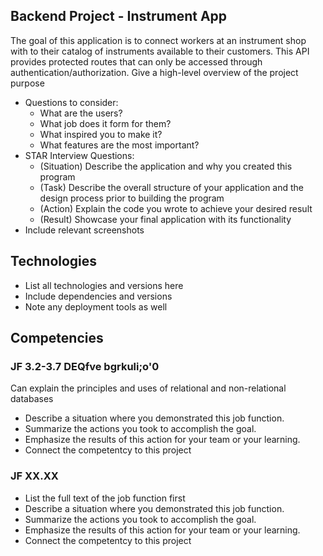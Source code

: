 ## Backend Project - Instrument App

The goal of this application is to connect workers at an instrument shop with to their catalog of instruments available to their customers. This API provides protected routes that can only be accessed through authentication/authorization.
Give a high-level overview of the project purpose
- Questions to consider:
    - What are the users?
    - What job does it form for them?
    - What inspired you to make it?
    - What features are the most important?
- STAR Interview Questions:
    - (Situation) Describe the application and why you created this program
    - (Task) Describe the overall structure of your application and the design process prior to building the program
    - (Action) Explain the code you wrote to achieve your desired result
    - (Result) Showcase your final application with its functionality
- Include relevant screenshots
## Technologies
- List all technologies and versions here
- Include dependencies and versions
- Note any deployment tools as well

## Competencies
### JF 3.2-3.7 DEQfve bgrkuli;o'0
Can explain the principles and uses of relational and non-relational databases
- Describe a situation where you demonstrated  this job function.
- Summarize the actions you took to accomplish the goal. 
- Emphasize the results of this action for your team or your learning. 
- Connect the competentcy to this project

### JF XX.XX
- List the full text of the job function first
- Describe a situation where you demonstrated  this job function.
- Summarize the actions you took to accomplish the goal. 
- Emphasize the results of this action for your team or your learning. 
- Connect the competentcy to this project